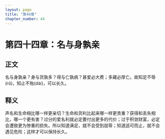 ```yaml
---
layout: page
title: "第44章"
chapter_number: 44
---
```


# 第四十四章：名与身孰亲

## 正文
名与身孰亲？身与货孰多？得与亡孰病？甚爱必大费；多藏必厚亡。故知足不辱(rǔ)，知止不殆(dài)，可以长久。

## 释义
声名和生命相比哪一样更亲切？生命和货利比起来哪一样更贵重？获得和丢失相比，哪一个更有害？过分的爱名利就必定要付出更多的代价；过于积敛财富，必定会遭致更为惨重的损失。所以知道满足，就不会受到屈辱；知道适可而止，就不会遇见危险；这样才可以保持长久。